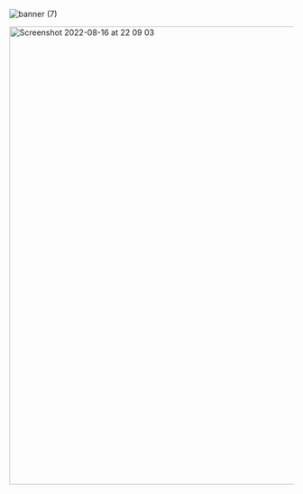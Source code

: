 ![banner (7)](https://user-images.githubusercontent.com/61463482/184979300-cf392146-fa08-4dbf-b6b4-d94db43d6625.png)

   

<img width="813" alt="Screenshot 2022-08-16 at 22 09 03" src="https://user-images.githubusercontent.com/61463482/184975987-42e91763-8125-4aeb-9658-816400a2595c.png">




